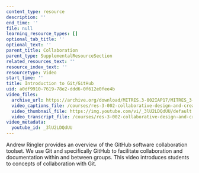 ```yaml
---
content_type: resource
description: ''
end_time: ''
file: null
learning_resource_types: []
optional_tab_title: ''
optional_text: ''
parent_title: Collaboration
parent_type: SupplementalResourceSection
related_resources_text: ''
resource_index_text: ''
resourcetype: Video
start_time: ''
title: Introduction to Git/GitHub
uid: a0df9910-7619-78e2-ddd6-0f612e0fee4b
video_files:
  archive_url: https://archive.org/download/MITRES.3-002IAP17/MITRES_3-002IAP17_Class_Videos_4_300k.mp4
  video_captions_file: /courses/res-3-002-collaborative-design-and-creative-expression-with-arduino-microcontrollers-january-iap-2017/37c086f77ed756bfbdfa4560bd55b0aa_2039260.vtt
  video_thumbnail_file: https://img.youtube.com/vi/_3lU2LDQdUU/default.jpg
  video_transcript_file: /courses/res-3-002-collaborative-design-and-creative-expression-with-arduino-microcontrollers-january-iap-2017/d70b8b905f119fbad7b9abb377446076_2039260.pdf
video_metadata:
  youtube_id: _3lU2LDQdUU
---
```


Andrew Ringler provides an overview of the GitHub software collaboration toolset. We use Git and specifically GitHub to facilitate collaboration and documentation within and between groups. This video introduces students to concepts of collaboration with Git.